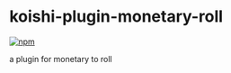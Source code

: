 # koishi-plugin-monetary-roll

[![npm](https://img.shields.io/npm/v/koishi-plugin-monetary-roll?style=flat-square)](https://www.npmjs.com/package/koishi-plugin-monetary-roll)

a plugin for monetary to roll
